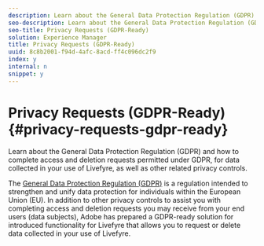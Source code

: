 ```yaml
---
description: Learn about the General Data Protection Regulation (GDPR) and how to complete access and deletion requests permitted under GDPR, for data collected in your use of Livefyre, as well as other related privacy controls.
seo-description: Learn about the General Data Protection Regulation (GDPR) and how to complete access and deletion requests permitted under GDPR, for data collected in your use of Livefyre, as well as other related privacy controls.
seo-title: Privacy Requests (GDPR-Ready)
solution: Experience Manager
title: Privacy Requests (GDPR-Ready)
uuid: 8c8b2001-f94d-4afc-8acd-ff4c096dc2f9
index: y
internal: n
snippet: y
---
```


# Privacy Requests (GDPR-Ready){#privacy-requests-gdpr-ready}

Learn about the General Data Protection Regulation (GDPR) and how to complete access and deletion requests permitted under GDPR, for data collected in your use of Livefyre, as well as other related privacy controls.

The [General Data Protection Regulation (GDPR)](https://adobe.io/apis/cloudplatform/gdpr.html) is a regulation intended to strengthen and unify data protection for individuals within the European Union (EU). In addition to other privacy controls to assist you with completing access and deletion requests you may receive from your end users (data subjects), Adobe has prepared a GDPR-ready solution for introduced functionality for Livefyre that allows you to request or delete data collected in your use of Livefyre. 
